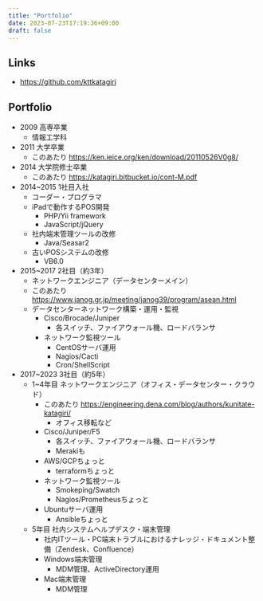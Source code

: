 ```yaml
---
title: "Portfolio"
date: 2023-07-23T17:19:36+09:00
draft: false
---
```


## Links

- https://github.com/kttkatagiri

## Portfolio

- 2009 高専卒業
  - 情報工学科
- 2011 大学卒業
  - このあたり https://ken.ieice.org/ken/download/20110526V0g8/
- 2014 大学院修士卒業
  - このあたり https://katagiri.bitbucket.io/cont-M.pdf
- 2014~2015 1社目入社
  - コーダー・プログラマ
  - iPadで動作するPOS開発
    - PHP/Yii framework
    - JavaScript/jQuery
  - 社内端末管理ツールの改修
    - Java/Seasar2
  - 古いPOSシステムの改修
    - VB6.0
- 2015~2017 2社目（約3年）
  - ネットワークエンジニア（データセンターメイン）
  - このあたり https://www.janog.gr.jp/meeting/janog39/program/asean.html
  - データセンターネットワーク構築・運用・監視
    - Cisco/Brocade/Juniper
      - 各スイッチ、ファイアウォール機、ロードバランサ
    - ネットワーク監視ツール
      - CentOSサーバ運用
      - Nagios/Cacti
      - Cron/ShellScript
- 2017~2023 3社目（約5年）
  - 1~4年目 ネットワークエンジニア（オフィス・データセンター・クラウド）
    - このあたり https://engineering.dena.com/blog/authors/kunitate-katagiri/
      - オフィス移転など
    - Cisco/Juniper/F5
      - 各スイッチ、ファイアウォール機、ロードバランサ
      - Merakiも
    - AWS/GCPちょっと
      - terraformちょっと
    - ネットワーク監視ツール
      - Smokeping/Swatch
      - Nagios/Prometheusちょっと
    - Ubuntuサーバ運用
      - Ansibleちょっと
  - 5年目 社内システムヘルプデスク・端末管理
    - 社内ITツール・PC端末トラブルにおけるナレッジ・ドキュメント整備（Zendesk、Confluence）
    - Windows端末管理
      - MDM管理、ActiveDirectory運用
    - Mac端末管理
      - MDM管理
